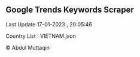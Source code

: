 

## Google Trends Keywords Scraper 
 
Last Update 17-01-2023 , 20:05:46

Country List :
VIETNAM.json



© Abdul Muttaqin 
